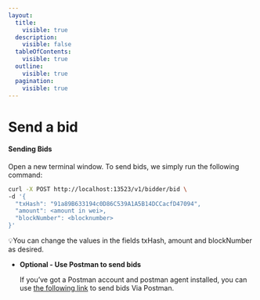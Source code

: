 ```yaml
---
layout:
  title:
    visible: true
  description:
    visible: false
  tableOfContents:
    visible: true
  outline:
    visible: true
  pagination:
    visible: true
---
```


# Send a bid

#### Sending Bids

Open a new terminal window. To send bids, we simply run the following command:

```bash
curl -X POST http://localhost:13523/v1/bidder/bid \
-d '{
  "txHash": "91a89B633194c0D86C539A1A5B14DCCacfD47094",
  "amount": <amount in wei>,
  "blockNumber": <blocknumber>
}'
```

💡You can change the values in the fields txHash, amount and blockNumber as desired.

*   **Optional - Use Postman to send bids**

    If you’ve got a Postman account and postman agent installed, you can use [the following link](https://primev.postman.co/workspace/Team-Workspace\~18870d84-94f0-4d1e-8163-db558f83d7e8/request/27192304-fab87a71-9722-46f8-825f-d9791ead6178?ctx=documentation\&tab=body) to send bids Via Postman.
